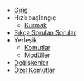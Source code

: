* [Giriş](/tr/)
* Hızlı başlangıç
  * [Kurmak](/tr/setup.md)
* [Sıkça Sorulan Sorular](/tr/faq.md)
* Yerleşik
  * [Komutlar](/tr/builtins/commands.md)
  * [Modüller](/tr/builtins/modules.md)
* [Değişkenler](/tr/variables.md)
* [Özel Komutlar](/tr/custom-commands.md)